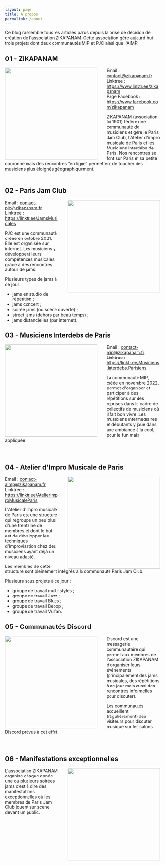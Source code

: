```yaml
---
layout: page
title: À propos 
permalink: /about
---
```


<p>Ce blog rassemble tous les articles parus depuis la prise de décision de création de l'association ZIKAPANAM. Cette association gère aujourd'hui trois projets dont deux communautés MIP et PJC ainsi que l'AIMP.
</p>

<div style="min-height:400px">
<h2>01 - ZIKAPANAM</h2>
<p><img style="float:left;padding-right:30px;" src="{{ site.baseurl }}/assets/images/illustration-zikapanam-logo.png" height="300"/></p>

<p>
Email : <a href="contact@zikapanam.fr">contact@zikapanam.fr</a><br/>
Linktree : <a href="https://www.linktr.ee/zikapanam">https://www.linktr.ee/zikapanam</a><br/>
Page Facebook : <a href="https://www.facebook.com/zikapanam">https://www.facebook.com/zikapanam</a><br/>
</p>

<p>ZIKAPANAM (association loi 1901) fédère une communauté de musiciens et gère le Paris Jam Club, l'Atelier d'impro musicale de Paris et les Musiciens Interdébs de Paris. Nos rencontres se font sur  Paris et sa petite couronne mais des rencontres “en ligne” permettent de toucher des musiciens plus éloignés géographiquement.</p>
</div>
<div style="min-height:400px">
<h2>02 - Paris Jam Club</h2>
<p><img style="float:right;padding-left:30px;" src="{{ site.baseurl }}/assets/images/illustration-pjc-logo.png" height="300"/></p>
<p>
Email : <a href="contact-pjc@zikapanam.fr">contact-pjc@zikapanam.fr</a><br/>
Linktree : <a href="https://linktr.ee/JamsMusicales">https://linktr.ee/JamsMusicales</a><br/>
</p>
<p>PJC est une communauté créée en octobre 2021. Elle est organisée sur internet. Les musiciens y développent leurs compétences musicales grâce  à des rencontres autour de jams.</p>

<p>Plusieurs types de jams à ce jour :</p>
<ul>
<li>jams en studio de répétition ;</li>
<li>jams concert ;</li>
<li>soirée jams (ou scène ouverte) ;</li>
<li>street jams (dehors par beau temps) ;</li>
<li>jams distancielles (par internet).</li>
</ul>
</div>
<div style="min-height:400px;">
<h2>03 - Musiciens Interdebs de Paris</h2>

<p><img style="float:left;padding-right:30px;" src="{{ site.baseurl }}/assets/images/illustration-mip-logo.png" height="300"/></p>

<p>
Email : <a href="contact-mip@zikapanam.fr">contact-mip@zikapanam.fr</a><br/>
Linktree : <a href="https://linktr.ee/Musiciens.Interdebs.Parisiens">https://linktr.ee/Musiciens.Interdebs.Parisiens</a><br/>
</p>
<p>La communauté MIP, créée en novembre 2022,  permet d'organiser et participer à des répétitions sur des reprises dans le cadre de collectifs de musiciens où il fait bon vivre. Les musiciens intermédiaires et débutants y joue dans une ambiance à la cool, pour le fun mais appliquée.</p>
</div>
<div style="min-height:400px;">
<h2>04 - Atelier d'Impro Musicale de Paris</h2>
<p><img style="float:right;padding-left:30px;" src="{{ site.baseurl }}/assets/images/illustration-aimp-logo.png" height="300"/></p>
<p>
Email : <a href="contact-aimp@zikapanam.fr">contact-aimp@zikapanam.fr</a><br/>
Linktree : <a href="https://linktr.ee/AtelierImproMusicaleParis">https://linktr.ee/AtelierImproMusicaleParis</a><br/>
</p>

<p>L'Atelier d'impro musicale de Paris est une structure qui regroupe un peu plus d'une trentaine de membres et dont le but est de développer les techniques d'improvisation chez des musiciens ayant déjà un niveau adapté.</p>

<p>Les membres de cette structure sont pleinement intégrés à la communauté Paris Jam Club.</p>
<p>Plusieurs sous projets à ce jour :
<ul>
    <li>groupe de travail multi-styles ;</li>
    <li>groupe de travail Jazz ; </li>
    <li>groupe de travail Blues ;</li>
    <li>groupe de travail Bebop ;</li>
    <li>groupe de travail Vulfan.</li>
</ul>
</p>
</div>
<div style="min-height:400px;">
<h2>05 - Communautés Discord</h2>
<p><img style="float:left;padding-right:30px;" src="{{ site.baseurl }}/assets/images/discord.webp" height="300"/>
</p>
<p>
Discord est une messagerie communautaire qui permet aux membres de l'association ZIKAPANAM d'organiser leurs événements (principalement des jams musicales, des répétitions à ce jour mais aussi des rencontres informelles pour discuter). 
</p>
<p>
Les communautés accueillent (régulièrement) des visiteurs pour discuter musique sur les salons Discord prévus à cet effet.
</p>
</div>
<div style="min-height:400px;">
<h2>06 - Manifestations exceptionnelles</h2>
<p>
<img style="float:right;padding-left:30px;" src="{{ site.baseurl }}/assets/images/concert.webp" height="300"/>
</p>
<p>L'association ZIKAPANAM organise chaque année une ou plusieurs soirées jams c’est à dire des manifestations exceptionnelles où les membres de Paris Jam Club jouent sur scène devant un public.</p>

</div>
